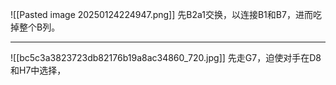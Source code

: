 ![[Pasted image 20250124224947.png]]
先B2a1交换，以连接B1和B7，进而吃掉整个B列。

---
![[bc5c3a3823723db82176b19a8ac34860_720.jpg]]
先走G7，迫使对手在D8和H7中选择，
